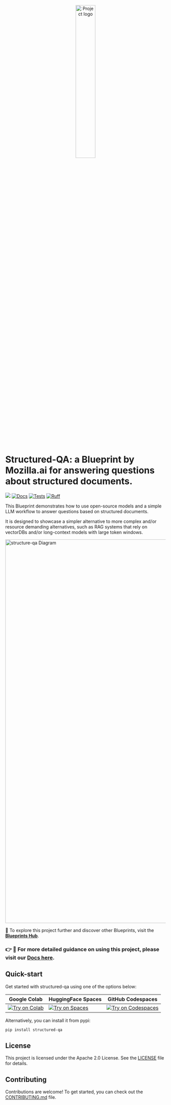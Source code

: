 <p align="center"><img src="./images/Blueprints-logo.png" width="35%" alt="Project logo"/></p>

# Structured-QA: a Blueprint by Mozilla.ai for answering questions about structured documents.


[![](https://dcbadge.limes.pink/api/server/YuMNeuKStr?style=flat)](https://discord.gg/YuMNeuKStr)
[![Docs](https://github.com/mozilla-ai/structured-qa/actions/workflows/docs.yaml/badge.svg)](https://github.com/mozilla-ai/structured-qa/actions/workflows/docs.yaml/)
[![Tests](https://github.com/mozilla-ai/structured-qa/actions/workflows/tests.yaml/badge.svg)](https://github.com/mozilla-ai/structured-qa/actions/workflows/tests.yaml/)
[![Ruff](https://github.com/mozilla-ai/structured-qa/actions/workflows/lint.yaml/badge.svg?label=Ruff)](https://github.com/mozilla-ai/structured-qa/actions/workflows/lint.yaml/)


This Blueprint demonstrates how to use open-source models and a simple LLM workflow to answer questions based on structured documents.

It is designed to showcase a simpler alternative to more complex and/or resource demanding alternatives, such as RAG systems that rely on vectorDBs and/or long-context models with large token windows.

<img src="./images/structured-qa-diagram.png" width="1200" alt="structure-qa Diagram" />

📘 To explore this project further and discover other Blueprints, visit the [**Blueprints Hub**](https://developer-hub.mozilla.ai/blueprints/query-structured-documents-using-a-lightweight-llm-workflow).


### 👉 📖 For more detailed guidance on using this project, please visit our [Docs here](https://mozilla-ai.github.io/structured-qa/).


## Quick-start

Get started with structured-qa using one of the options below:

| Google Colab | HuggingFace Spaces  | GitHub Codespaces |
| -------------| ------------------- | ----------------- |
| [![Try on Colab](https://colab.research.google.com/assets/colab-badge.svg)](https://colab.research.google.com/github/mozilla-ai/structured-qa/blob/main/demo/notebook.ipynb) | [![Try on Spaces](https://img.shields.io/badge/%F0%9F%A4%97%20Try%20on-Spaces-blue)](https://huggingface.co/spaces/mozilla-ai/structured-qa) | [![Try on Codespaces](https://github.com/codespaces/badge.svg)](https://github.com/codespaces/new?hide_repo_select=true&ref=main&repo=888426876&skip_quickstart=true&machine=standardLinux32gb) |

Alternatively, you can install it from pypi:

```bash
pip install structured-qa
```

## License

This project is licensed under the Apache 2.0 License. See the [LICENSE](LICENSE) file for details.

## Contributing

Contributions are welcome! To get started, you can check out the [CONTRIBUTING.md](CONTRIBUTING.md) file.

